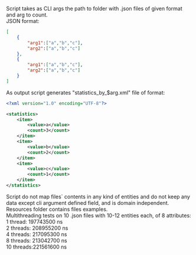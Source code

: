 Script takes as CLI args the path to folder with .json files of given format and arg to count.   
JSON format:
```json
[
    {
        "arg1":["a","b","c"],
        "arg2":["a","b","c"]
    },
    {
        "arg1":["a","b","c"],
        "arg2":["a","b","c"]
    }
]
```
As output script generates "statistics_by_$arg.xml" file of format:   
```xml
<?xml version="1.0" encoding="UTF-8"?>

<statistics>
    <item>
        <value>a</value>
        <count>3</count>
    </item>
    <item>
        <value>b</value>
        <count>2</count>
    </item>
    <item>
        <value>c</value>
        <count>1</count>
    </item>
</statistics>
```
Script do not map files` contents in any kind of entities and do not keep any data except cli argument defined field, and is domain independent.   
Resources folder contains files examples.    
Multithreading tests on 10 .json files with 10-12 entities each, of 8 attributes:    
1 thread:  197743500 ns   
2 threads: 208955200 ns   
4 threads: 217095300 ns   
8 threads: 213042700 ns   
10 threads:221561600 ns